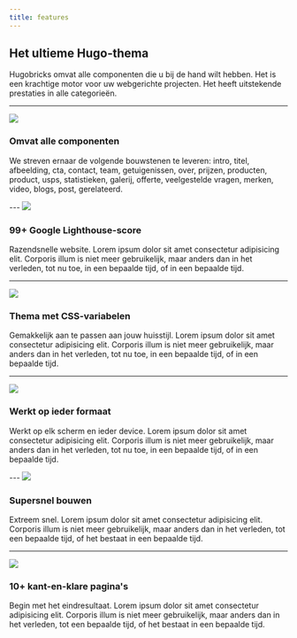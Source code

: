 ```yaml
---
title: features
---
```


## Het ultieme Hugo-thema

Hugobricks omvat alle componenten die u bij de hand wilt hebben. Het is een krachtige motor voor uw webgerichte projecten. Het heeft uitstekende prestaties in alle categorieën.

--- 

![](/img/icons/material-symbols/200/rounded/auto_awesome_mosaic.svg) 

### Omvat alle componenten 

We streven ernaar de volgende bouwstenen te leveren: intro, titel, afbeelding, cta, contact, team, getuigenissen, over, prijzen, producten, product, usps, statistieken, galerij, offerte, veelgestelde vragen, merken, video, blogs, post, gerelateerd.

--- ![](/img/icons/material-symbols/200/rounded/performance_max.svg) 

### 99+ Google Lighthouse-score 

Razendsnelle website. Lorem ipsum dolor sit amet consectetur adipisicing elit. Corporis illum is niet meer gebruikelijk, maar anders dan in het verleden, tot nu toe, in een bepaalde tijd, of in een bepaalde tijd.

--- 

![](/img/icons/material-symbols/200/rounded/design_services.svg) 

### Thema met CSS-variabelen 

Gemakkelijk aan te passen aan jouw huisstijl. Lorem ipsum dolor sit amet consectetur adipisicing elit. Corporis illum is niet meer gebruikelijk, maar anders dan in het verleden, tot nu toe, in een bepaalde tijd, of in een bepaalde tijd.

--- 

![](/img/icons/material-symbols/200/rounded/devices.svg) 

### Werkt op ieder formaat

Werkt op elk scherm en ieder device. Lorem ipsum dolor sit amet consectetur adipisicing elit. Corporis illum is niet meer gebruikelijk, maar anders dan in het verleden, tot nu toe, in een bepaalde tijd, of in een bepaalde tijd.

--- ![](/img/icons/material-symbols/200/rounded/timer.svg) 

### Supersnel bouwen

Extreem snel. Lorem ipsum dolor sit amet consectetur adipisicing elit. Corporis illum is niet meer gebruikelijk, maar anders dan in het verleden, tot een bepaalde tijd, of het bestaat in een bepaalde tijd.

--- 

![](/img/icons/material-symbols/200/rounded/auto_fix.svg)

### 10+ kant-en-klare pagina's 
 
Begin met het eindresultaat. Lorem ipsum dolor sit amet consectetur adipisicing elit. Corporis illum is niet meer gebruikelijk, maar anders dan in het verleden, tot een bepaalde tijd, of het bestaat in een bepaalde tijd.